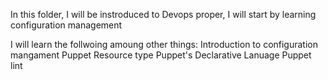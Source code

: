 In this folder, I will be instroduced to Devops proper, I will start by learning configuration management

I will learn the follwoing amoung other things:
Introduction to configuration mangament
Puppet Resource type
Puppet's Declarative Lanuage
Puppet lint

